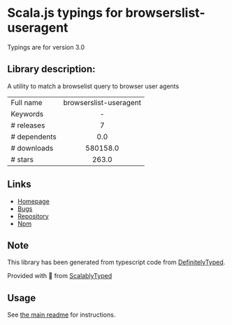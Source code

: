 
# Scala.js typings for browserslist-useragent

Typings are for version 3.0

## Library description:
A utility to match a browselist query to browser user agents

|                    |                 |
| ------------------ | :-------------: |
| Full name          | browserslist-useragent |
| Keywords           | - |
| # releases         | 7 |
| # dependents       | 0.0 |
| # downloads        | 580158.0 |
| # stars            | 263.0 |

## Links
- [Homepage](https://github.com/pastelsky/browserslist-useragent#readme)
- [Bugs](https://github.com/pastelsky/browserslist-useragent/issues)
- [Repository](https://github.com/pastelsky/browserslist-useragent)
- [Npm](https://www.npmjs.com/package/browserslist-useragent)
    


## Note
This library has been generated from typescript code from [DefinitelyTyped](https://definitelytyped.org).

Provided with :purple_heart: from [ScalablyTyped](https://github.com/oyvindberg/ScalablyTyped)

## Usage
See [the main readme](../../readme.md) for instructions.


